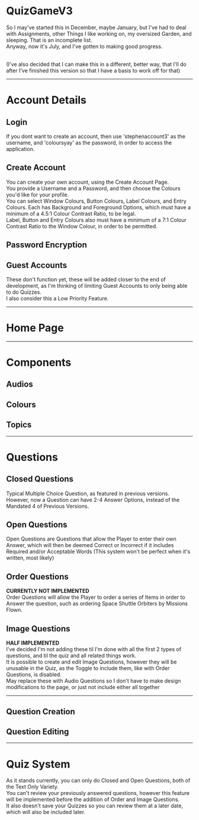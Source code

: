 # QuizGameV3

So I may've started this in December, maybe January, but I've had to deal with Assignments, other Things I like working on, my oversized Garden, and sleeping. That is an incomplete list.<br/>
Anyway, now it's July, and I've gotten to making good progress.<br/>

<br/>(I've also decided that I can make this in a different, better way, that I'll do after I've finished this version so that I have a basis to work off for that)<br/>

---

# Account Details
## Login
If you dont want to create an account, then use 'stephenaccount3' as the username, and 'coloursyay' as the password, in order to access the application.
## Create Account
You can create your own account, using the Create Account Page.<br/>
You provide a Username and a Password, and then choose the Colours you'd like for your profile.<br/>
You can select Window Colours, Button Colours, Label Colours, and Entry Colours. Each has Background and Foreground Options, which must have a minimum of a 4.5:1 Colour Contrast Ratio, to be legal.<br/>
Label, Button and Entry Colours also must have a minimum of a 7:1 Colour Contrast Ratio to the Window Colour, in order to be permitted.
## Password Encryption
## Guest Accounts
These don't function yet, these will be added closer to the end of development, as I'm thinking of limiting Guest Accounts to only being able to do Quizzes.<br/>
I also consider this a Low Priority Feature.

---

# Home Page

---

# Components
## Audios
## Colours
## Topics

---

# Questions
## Closed Questions
Typical Multiple Choice Question, as featured in previous versions.<br/>
However, now a Question can have 2-4 Answer Options, instead of the Mandated 4 of Previous Versions.
## Open Questions
Open Questions are Questions that allow the Player to enter their own Answer, which will then be deemed Correct or Incorrect if it includes Required and/or Acceptable Words (This system won't be perfect when it's written, most likely)
## Order Questions
**CURRENTLY NOT IMPLEMENTED**<br/>
Order Questions will allow the Player to order a series of Items in order to Answer the question, such as ordering Space Shuttle Orbiters by Missions Flown.
## Image Questions
**HALF IMPLEMENTED**<br/>
I've decided I'm not adding these til I'm done with all the first 2 types of questions, and til the quiz and all related things work.<br/>
It is possible to create and edit Image Questions, however they will be unusable in the Quiz, as the Toggle to include them, like with Order Questions, is disabled.<br/>
May replace these with Audio Questions so I don't have to make design modifications to the page, or just not include either all together

---

## Question Creation
## Question Editing

---

# Quiz System
As it stands currently, you can only do Closed and Open Questions, both of the Text Only Variety.<br/>
You can't review your previously answered questions, however this feature will be implemented before the addition of Order and Image Questions.<br/>
It also doesn't save your Quizzes so you can review them at a later date, which will also be included later.
